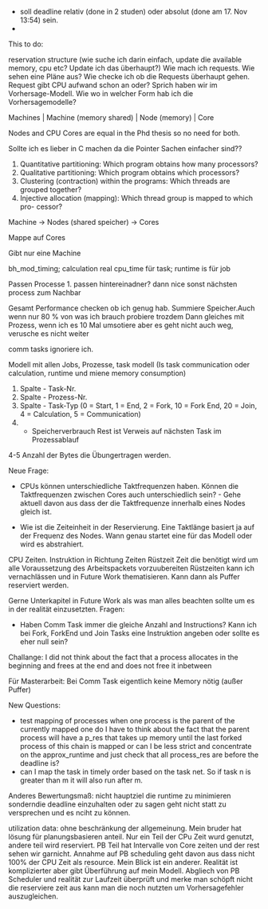 
* soll deadline relativ (done in 2 studen) oder absolut (done am 17. Nov 13:54) sein.
* 



This to do:

reservation structure (wie suche ich darin einfach, update die available memory, cpu etc? Update ich das überhaupt?)
Wie mach ich requests.
Wie sehen eine Pläne aus?
Wie checke ich ob die Requests überhaupt gehen. Request gibt CPU aufwand schon an oder? Sprich haben wir im Vorhersage-Modell.
Wie wo in welcher Form hab ich die Vorhersagemodelle?



Machines 
  |
  Machine (memory shared)
     |
    Node (memory)
      |
    Core 


Nodes and CPU Cores are equal in the Phd thesis so no need for both. 


Sollte ich es lieber in C machen da die Pointer Sachen einfacher sind??


1. Quantitative partitioning: Which program obtains how many processors?
2. Qualitative partitioning: Which program obtains which processors?
3. Clustering (contraction) within the programs: Which threads are grouped
together?
4. Injective allocation (mapping): Which thread group is mapped to which pro-
cessor?


Machine -> Nodes (shared speicher) -> Cores

Mappe auf Cores

Gibt nur eine Machine


bh_mod_timing; calculation real cpu_time für task; runtime is für job


Passen Processe 1. passen hintereinadner? dann nice sonst nächsten process zum Nachbar


Gesamt Performance checken ob ich genug hab. Summiere Speicher.Auch wenn nur 80 % von was ich brauch probiere trozdem
Dann gleiches mit Prozess, wenn ich es 10 Mal umsotiere aber es geht nicht auch weg, verusche es nicht weiter

comm tasks ignoriere ich. 

Modell mit allen Jobs, Prozesse, task modell (Is task communication oder calculation, runtime und miene memory consumption)



1. Spalte - Task-Nr.
2. Spalte - Prozess-Nr.
3. Spalte - Task-Typ (0 = Start, 1 = End, 2 = Fork, 10 = Fork End, 20 = Join, 4 = 
Calculation, 5 = Communication)
4. - Speicherverbrauch
Rest ist Verweis auf nächsten Task im Prozessablauf

4-5 Anzahl der Bytes die Übungertragen werden.



Neue Frage:
* CPUs können unterschiedliche Taktfrequenzen haben. Können die Taktfrequenzen zwischen Cores auch unterschiedlich sein? - Gehe aktuell davon aus dass der die Taktfrequenze innerhalb eines Nodes gleich ist.

* Wie ist die Zeiteinheit in der Reservierung. Eine Taktlänge basiert ja auf der Frequenz des Nodes. Wann genau startet eine für das Modell oder wird es abstrahiert. 



CPU Zeiten. Instruktion in Richtung Zeiten
Rüstzeit Zeit die benötigt wird um alle Voraussetzung des Arbeitspackets vorzuubereiten
Rüstzeiten kann ich vernachlässen und in Future Work thematisieren. Kann dann als Puffer reserviert werden. 

Gerne Unterkapitel in Future Work als was man alles beachten sollte um es in der realität einzusetzten.
Fragen:
* Haben Comm Task immer die gleiche Anzahl and Instructions? Kann ich bei Fork, ForkEnd und Join Tasks eine Instruktion angeben oder sollte es eher null sein?

Challange: I did not think about the fact that a process allocates in the beginning and frees at the end and does not free it inbetween 


Für Masterarbeit: Bei Comm Task eigentlich keine Memory nötig (außer Puffer)


New Questions:
* test mapping of processes when one process is the parent of the currently mapped one do I have to think about the fact that the parent process will have a p_res that takes up memory until the last forked process of this chain is mapped or can I be less strict and concentrate on the approx_runtime and just check that all process_res are before the deadline is?
* can I map the task in timely order based on the task net. So if task n is greater than m it will also run after m.


Anderes Bewertungsmaß: nicht hauptziel die runtime zu minimieren sonderndie deadline einzuhalten oder zu sagen geht nicht statt zu versprechen und es nciht zu können.

utilization data: ohne beschränkung der allgemeinung. Mein bruder hat lösung für planungsbasieren anteil. Nur ein Teil der CPu Zeit wurd genutzt, andere teil wird reserviert. PB Teil hat Intervalle von Core zeiten und der rest sehen wir garnicht. Annahme auf PB scheduling geht davon aus dass nicht 100% der CPU Zeit als resource. Mein Blick ist ein anderer. Realität ist komplizierter aber gibt Überführung auf mein Modell. Abgliech von PB Scheduler und realität zur Laufzeit überprüft und merke man schöpft nicht die reserviere zeit aus kann man die noch nutzten um Vorhersagefehler auszugleichen.
